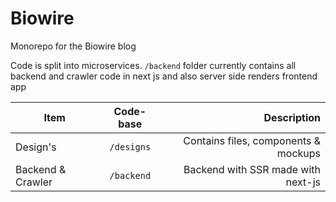 # Biowire
Monorepo for the Biowire blog

Code is split into microservices. 
```/backend``` folder currently contains all backend and crawler code in next js and also server side renders frontend app

| Item   |      Code-base      |  Description |
|----------|:-------------:|------:|
| Design's |  ```/designs``` | Contains files, components & mockups |
| Backend & Crawler |    ```/backend```   |   Backend with SSR made with next-js |
    
